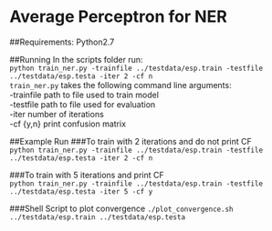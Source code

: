Average Perceptron for NER
==========================

##Requirements: Python2.7

##Running
In the scripts folder run:  
`python train_ner.py -trainfile ../testdata/esp.train -testfile ../testdata/esp.testa -iter 2 -cf n`  
`train_ner.py` takes the following command line arguments:  
-trainfile path to file used to train model  
-testfile path to file used for evaluation  
-iter number of iterations  
-cf {y,n} print confusion matrix  

##Example Run
###To train with 2 iterations and do not print CF  
`python train_ner.py -trainfile ../testdata/esp.train -testfile ../testdata/esp.testa -iter 2 -cf n`  

###To train with 5 iterations and  print CF  
`python train_ner.py -trainfile ../testdata/esp.train -testfile ../testdata/esp.testa -iter 5 -cf y`  

###Shell Script to plot convergence
`./plot_convergence.sh ../testdata/esp.train ../testdata/esp.testa`
